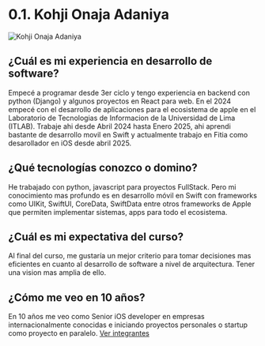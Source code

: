 # 0.1. Kohji Onaja Adaniya

![Kohji Onaja Adaniya](https://media.discordapp.net/attachments/661775106208694281/1408222109166993459/ed067732-0469-45b1-90d8-36a35746a244.jpg?ex=68a8f48a&is=68a7a30a&hm=5ca7df1b22b1b08a7442586846e45263cf6f6073c1ac62d785d0c8886ede66b0&=&format=webp&width=1344&height=2390)

## ¿Cuál es mi experiencia en desarrollo de software?
Empecé a programar desde 3er ciclo y tengo experiencia en backend con python (Django) y algunos proyectos en React para web.
En el 2024 empecé con el desarrollo de aplicaciones para el ecosistema de apple en el Laboratorio de Tecnologias de Informacion de la Universidad de Lima (ITLAB). Trabaje ahi desde Abril 2024 hasta Enero 2025, ahi aprendi bastante de desarrollo movil en Swift y actualmente trabajo en Fitia como desarollador en iOS desde abril 2025.

## ¿Qué tecnologías conozco o domino?
He trabajado con python, javascript para proyectos FullStack. Pero mi conocimiento mas profundo es en desarrollo móvil en Swift con frameworks como UIKit, SwiftUI, CoreData, SwiftData entre otros frameworks de Apple que permiten implementar sistemas, apps para todo el ecosistema.

## ¿Cuál es mi expectativa del curso?
Al final del curso, me gustaría un mejor criterio para tomar decisiones mas eficientes en cuanto al desarrollo de software a nivel de arquitectura. Tener una vision mas amplia de ello.

## ¿Cómo me veo en 10 años?
En 10 años me veo como Senior iOS developer en empresas internacionalmente conocidas e iniciando proyectos personales o startup como proyecto en paralelo.
[Ver integrantes](../0.md)